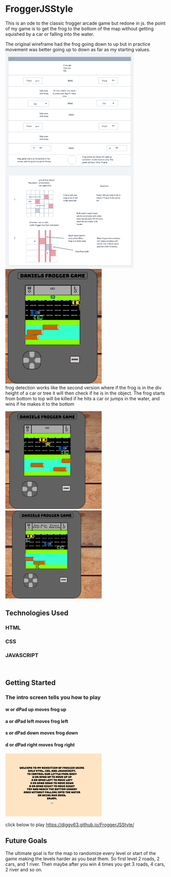 <h1>FroggerJSStyle</h1>

<p style=”max-width: 600px;”>This is an ode to the classic frogger arcade game but redone in js.
the point of my game is to get the frog to the bottom of the map without 
getting squished by a car or falling into the water.</p>

The original wireframe had the frog going down to up but in practice movement was
better going up to down as far as my starting values.
<img src="images/wireframe.png" width="400">
<img src="images/screenshotStart.png" width="300">
<br>
frog detection works like the second version where if the frog is in the div height 
of a car or tree it will then check if he is in the object.
The frog starts from bottom to top will be killed if he hits a car or jumps in the water,
and wins if he makes it to the bottom

<img src="images/screenshotDead.png" width="300">
<img src="images/screenshotWin.png" width="300">
<br>
<h2>Technologies Used</h2>
<h3>HTML</h3>
<h3>CSS</h3>
<h3>JAVASCRIPT</h3>
<br>
<h2>Getting Started</h2>
<h3>The intro screen tells you how to play</h3>
<h4>w or dPad up moves frog up</h2>
<h4>a or dPad left moves frog left</h4>
<h4>s or dPad down moves frog down</h4>
<h4>d or dPad right moves frog right</h4>

<img src="images/introScreen.png" width="300">

click below to play
https://diggy63.github.io/FroggerJSStyle/

<h2>Future Goals</h2>
The ultimate goal is for the map to randomize every level or start of the game making the levels harder as you beat them. So first level 2 roads, 2 cars, and 1 river. Then maybe after you win 4 times you get 3 roads, 4 cars, 2 river and so on.
